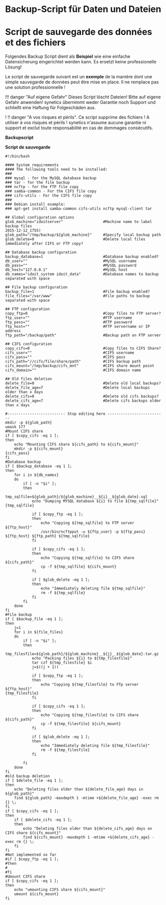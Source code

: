 <!-- TRANSLATED by md-translate -->
# Backup-Script für Daten und Dateien

# Script de sauvegarde des données et des fichiers

Folgendes Backup Script dient als **Beispiel** wie eine einfache Datensicherung eingerichtet werden kann. Es ersetzt keine professionelle Lösung!

Le script de sauvegarde suivant est un **exemple** de la manière dont une simple sauvegarde de données peut être mise en place. Il ne remplace pas une solution professionnelle !

!!! danger "Auf eigene Gefahr"
    Dieses Script löscht Dateien! Bitte auf eigene Gefahr anwenden! synetics übernimmt weder Garantie noch Support und schließt eine Haftung für Folgeschäden aus.

! !! danger "A vos risques et périls".
    Ce script supprime des fichiers ! A utiliser à vos risques et périls ! synetics n'assume aucune garantie ni support et exclut toute responsabilité en cas de dommages consécutifs.

**Backupscript**

**Script de sauvegarde**

```
#!/bin/bash

#### System requirements
#### The following tools need to be installed:
###
### mysql - for the MySQL database backup
### tar - for the file backup
### ncftp - for the FTP file copy
### samba-common - For the CIFS file copy
### cifs-utils - For the CIFS file copy
###
### Debian install example:
### apt-get install samba-common cifs-utils ncftp mysql-client tar

## Global configuration options
glob_machine="idoitserver"                  #Machine name to label backup files
2015-12-12_1755)
glob_path="/tmp/backup/${glob_machine}"     #Specify local backup path
glob_delete=0                               #Delete local files immediately after CIFS or FTP copy?

## Database backup configuration
backup_database=1                           #Database backup enabled?
db_user=""                                  #MySQL username
db_pass=""                                  #MySQL password
db_host="127.0.0.1"                         #MySQL host
db_names="idoit_system idoit_data"          #Database names to backup separated with space

## File backup configuration
backup_file=1                               #File backup enabled?
file_files="/var/www"                       #File paths to backup separated with space

## FTP configuration
copy_ftp=0                                  #Copy files to FTP server?
ftp_user=""                                 #FTP username
ftp_pass=""                                 #FTP password
ftp_host=""                                 #FTP servername or IP address
ftp_path="/backup/path"                     #Backup path on FTP server

## CIFS configuration
copy_cifs=0                                 #Copy files to CIFS Share?
cifs_user=""                                #CIFS username
cifs_pass=""                                #CIFS pass
cifs_path="//cifs/file/share/path"          #CIFS backup path
cifs_mount="/tmp/backup/cifs_mnt"           #CIFS share mount point
cifs_domain=""                              #CIFS domain name

## Old files deletion
delete_file=0                               #Delete old local backups?
delete_file_age=7                           #Delete local backups older than x days
delete_cifs=0                               #Delete old cifs backups?
delete_cifs_age=7                           #Delete cifs backups older than x days

#-------------------------- Stop editing here --------------------------
mkdir -p ${glob_path}
umask 177
#Mount CIFS share
if [ $copy_cifs -eq 1 ];
then
    echo "Mounting CIFS share ${cifs_path} to ${cifs_mount}"
    mkdir -p ${cifs_mount}
{cifs_pass}
fi
#Database backup
if [ $backup_database -eq 1 ];
then
    for i in ${db_names}
    do
        if [ -n "$i" ];
        then
            tmp_sqlfile=${glob_path}/${glob_machine}__${i}__${glob_date}.sql
            echo "Dumping MYSQL database ${i} to file ${tmp_sqlfile}"
{tmp_sqlfile}

            if [ $copy_ftp -eq 1 ];
            then
                echo "Copying ${tmp_sqlfile} to FTP server ${ftp_host}"
                /usr/bin/ncftpput -u ${ftp_user} -p ${ftp_pass} ${ftp_host} ${ftp_path} ${tmp_sqlfile}
            fi

            if [ $copy_cifs -eq 1 ];
            then
                echo "Copying ${tmp_sqlfile} to CIFS share ${cifs_path}"
                cp -f ${tmp_sqlfile} ${cifs_mount}
            fi

            if [ $glob_delete -eq 1 ];
            then
                echo "Immediately deleting file ${tmp_sqlfile}"
                rm -f ${tmp_sqlfile}
            fi
        fi
    done
fi
#File backup
if [ $backup_file -eq 1 ];
then
    j=1
    for i in ${file_files}
    do
        if [ -n "$i" ];
        then
            tmp_filesfile=${glob_path}/${glob_machine}__${j}__${glob_date}.tar.gz
            echo "Packing files ${i} to ${tmp_filesfile}"
            tar czf ${tmp_filesfile} $i
            j=$((j + 1))

            if [ $copy_ftp -eq 1 ];
            then
                echo "Copying ${tmp_filesfile} to FTp server ${ftp_host}"
{tmp_filesfile}
            fi

            if [ $copy_cifs -eq 1 ];
            then
                echo "Copying ${tmp_filesfile} to CIFS share ${cifs_path}"
                cp -f ${tmp_filesfile} ${cifs_mount}
            fi

            if [ $glob_delete -eq 1 ];
            then
                echo "Immediately deleting file ${tmp_filesfile}"
                rm -f ${tmp_filesfile}
            fi

        fi
    done
fi
#old backup deletion
if [ $delete_file -eq 1 ];
then
    echo "Deleting files older than ${delete_file_age} days in ${glob_path}"
    find ${glob_path} -maxdepth 1 -mtime +${delete_file_age} -exec rm {} \;
fi
if [ $copy_cifs -eq 1 ];
then
    if [ $delete_cifs -eq 1 ];
    then
        echo "Deleting files older than ${delete_cifs_age} days on CIFS share ${cifs_mount}"
        find ${cifs_mount} -maxdepth 1 -mtime +${delete_cifs_age} -exec rm {} \;
    fi
fi
#Not implemented so far
#if [ $copy_ftp -eq 1 ];
#then
#
#fi
#Umount CIFS share
if [ $copy_cifs -eq 1 ];
then
    echo "umounting CIFS share ${cifs_mount}"
    umount ${cifs_mount}
fi
```